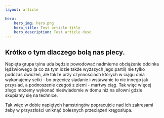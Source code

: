 ```yaml
---
layout: article

hero: 
    hero_img: hero.png
    hero_title: Test article title
    hero_description: Test article desc
---
```

## Krótko o tym dlaczego bolą nas plecy.

Napięta grupa tylna uda będzie powodować nadmierne obciążenie odcinka lędźwiowego (a co za tym idzie także wyższych jego partii) nie tylko podczas ćwiczeń, ale także przy czynnościach których w ciągu dnia wykonujemy setki - bo przecież siadanie i wstawanie to nic innego jak przysiad, a podnoszenie czegoś z ziemi - martwy ciąg. Tak więc więcej złego możemy wykonać nieświadomie w domu niż na siłowni gdzie skupiamy się na technice.

Tak więc w dobie napiętych hamstringów popracujcie nad ich zakresami żeby w przyszłości uniknąć bolesnych przeciążeń kręgosłupa.
